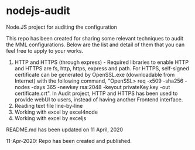# nodejs-audit
Node.JS project for auditing the configuration

This repo has been created for sharing some relevant techniques to audit the MML configurations. Below are the list and detail of them that you can feel free to apply to your works.

  1. HTTP and HTTPS (through express) - Required libraries to enable HTTP and HTTPS are fs, http, https, express and path. For HTTPS, self-signed certificate can be generated by OpenSSL.exe (downloadable from Internet) with the following command, "OpenSSL> req -x509 -sha256 -nodes -days 365 -newkey rsa:2048 -keyout privateKey.key -out certificate.crt". In Audit project, HTTP and HTTPS has been used to provide webUI to users, instead of having another Frontend interface.
  2. Reading text file line-by-line
  3. Working with excel by excel4node
  4. Working with excel by exceljs
  
README.md has been updated on 11 April, 2020

11-Apr-2020: Repo has been created and published.
